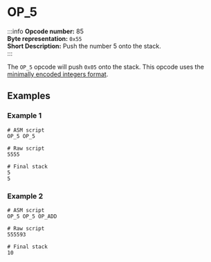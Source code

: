 # OP_5
:::info
**Opcode number:** 85  
**Byte representation:** `0x55`  
**Short Description:** Push the number 5 onto the stack.  
:::

The `OP_5` opcode will push `0x05` onto the stack. This opcode uses the [minimally encoded integers format](../overview/numbers.md#minimally-encoded-integers).

## Examples
### Example 1
```shell
# ASM script
OP_5 OP_5

# Raw script
5555

# Final stack
5
5
```

### Example 2
```shell
# ASM script
OP_5 OP_5 OP_ADD

# Raw script
555593

# Final stack
10
```
